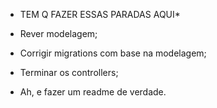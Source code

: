 * TEM Q FAZER ESSAS PARADAS AQUI*
- Rever modelagem;
- Corrigir migrations com base na modelagem;
- Terminar os controllers;


- Ah, e fazer um readme de verdade.
